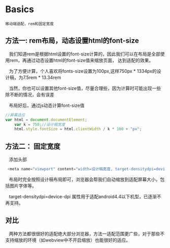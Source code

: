 # Basics

    移动端适配，rem和固定宽度

## 方法一: rem布局，动态设置html的font-size

    我们知道rem是根据html设置的font-size计算的，因此我们可以在布局是全部使用rem，再通过动态设置html的font-size值来缩放页面，
    达到适配的效果。
    
    为了方便计算，个人喜欢将fonts-size设置为100px,这样750px * 1334px的设计稿，为7.5rem * 13.34rem
    
    当然，你也可以设置其他font-size值，尽量合理些，因为计算时可能出现一些除不断的情况，会有误差
    
    布局好后，通过js动态计算font-size值
    
```js
//屏幕适应
var html = document.documentElement;
    var k = 750;//设计稿宽度
    html.style.fontSize = html.clientWidth / k * 100 + "px";
```

## 方法二： 固定宽度

    添加头部
```js
 <meta name="viewport" content="width=设计稿宽度, target-densitydpi=device-dpi">
```
    布局时完全按照设计稿布局即可，浏览器会帮我们自动缩放到适配屏幕大小，包括图片字体等。
    
    target-densitydpi=device-dpi 属性用于适配android4.4以下机型，已逐渐不再支持。

## 对比

    两种方法都很很好的适配绝大部分浏览器，方法一适配范围更广些，对于那些不支持缩放的环境（如webview中不开启缩放）也能很好的适应。


